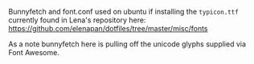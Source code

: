 Bunnyfetch and font.conf used on ubuntu if installing the `typicon.ttf` currently found in Lena's repository here: https://github.com/elenapan/dotfiles/tree/master/misc/fonts

As a note bunnyfetch here is pulling off the unicode glyphs supplied via Font Awesome.
